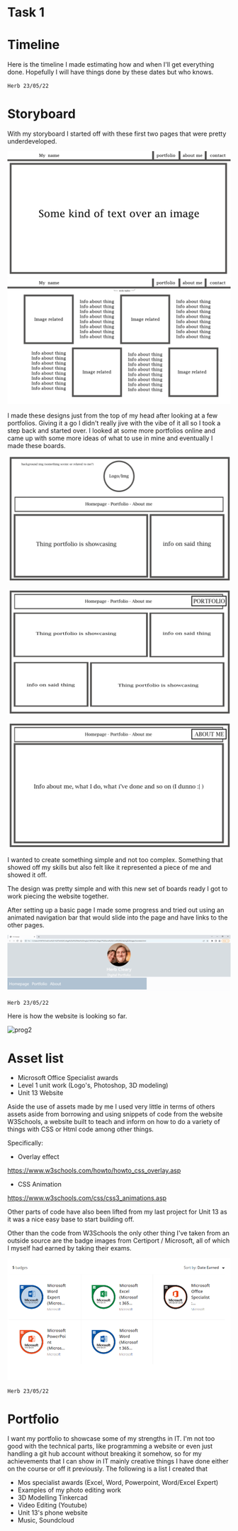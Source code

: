 # Task 1

# Timeline

Here is the timeline I made estimating how and when I'll get everything done. Hopefully I will have things done by these dates but who knows.

    Herb 23/05/22

# Storyboard

With my storyboard I started off with these first two pages that were pretty underdeveloped.

![earlyboard1](img/earlyboard1.png)
![earlyboard2](img/earlyboard2.png)

I made these designs just from the top of my head after looking at a few portfolios.
Giving it a go I didn't really jive with the vibe of it all so I took a step back and started over. I looked at some more portfolios online and came up with some more ideas of what to use in mine and eventually I made these boards.

![board1](img/boardpg1.png)

![board2](img/boardpg2.png)

![board3](img/boardpg3.png)

I wanted to create something simple and not too complex. Something that showed off my skills but also felt like it represented a piece of me and showed it off.

The design was pretty simple and with this new set of boards ready I got to work piecing the website together.

After setting up a basic page I made some progress and tried out using an animated navigation bar that would slide into the page and have links to the other pages.

![prog1](img/earlypage.gif)

    Herb 23/05/22

Here is how the website is looking so far.

![prog2](img/websiteday4.png)

# Asset list



- Microsoft Office Specialist awards
- Level 1 unit work (Logo's, Photoshop, 3D modeling)
- Unit 13 Website

Aside the use of assets made by me I used very little in terms of others assets aside from borrowing and using snippets of code from the website W3Schools, a website built to teach and inform on how to do a variety of things with CSS or Html code among other things.

Specifically:

- Overlay effect

<https://www.w3schools.com/howto/howto_css_overlay.asp>

- CSS Animation

<https://www.w3schools.com/css/css3_animations.asp>

Other parts of code have also been lifted from my last project for Unit 13 as it was a nice easy base to start building off.

Other than the code from W3Schools the only other thing I've taken from an outside source are the badge images from Certiport / Microsoft, all of which I myself had earned by taking their exams.

![buttons](img/allbuttons.PNG)

    Herb 23/05/22

# Portfolio

I want my portfolio to showcase some of my strengths in IT. I'm not too good with the technical parts, like programming a website or even just handling a git hub account without breaking it somehow, so for my achievements that I can show in IT mainly creative things I have done either on the course or off it previously. The following is a list I created that 

- Mos specialist awards (Excel, Word, Powerpoint, Word/Excel Expert)
- Examples of my photo editing work
- 3D Modelling Tinkercad
- Video Editing (Youtube)
- Unit 13's phone website
- Music, Soundcloud

#



